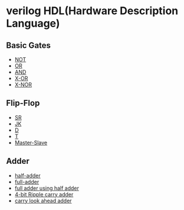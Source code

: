 # verilog HDL(Hardware Description Language)

 ## Basic Gates
  - [NOT]()
  - [OR]()
  - [AND]()
  - [X-OR]()
  - [X-NOR]()
## Flip-Flop
  - [SR]()
  - [JK]()
  - [D]()
  - [T]()
  - [Master-Slave]()
## Adder
  - [half-adder]()
  - [full-adder]()
  - [full adder using half adder]()
  - [4-bit Ripple carry adder]()
  - [carry look ahead adder]()
